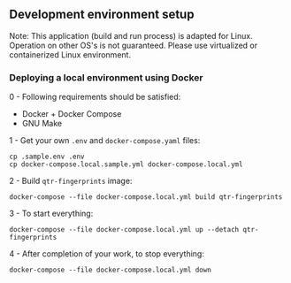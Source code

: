 ## Development environment setup

Note: This application (build and run process) is adapted for Linux. Operation on other OS's is not guaranteed. Please use virtualized or containerized Linux environment.

### Deploying a local environment using Docker       

0 - Following requirements should be satisfied:
* Docker + Docker Compose
* GNU Make

1 - Get your own `.env` and `docker-compose.yaml` files:
```shell
cp .sample.env .env
cp docker-compose.local.sample.yml docker-compose.local.yml
```

2 - Build `qtr-fingerprints` image:
```shell
docker-compose --file docker-compose.local.yml build qtr-fingerprints
```

3 - To start everything:
```shell
docker-compose --file docker-compose.local.yml up --detach qtr-fingerprints
```

4 - After completion of your work, to stop everything:
```shell
docker-compose --file docker-compose.local.yml down
```